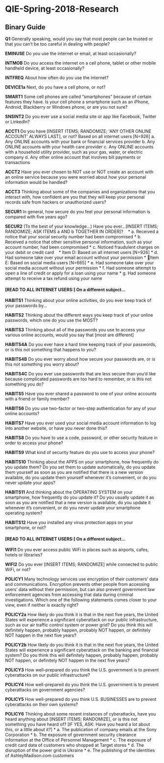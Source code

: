 # QIE-Spring-2018-Research
## Binary Guide
  
  **Q1** Generally speaking, would you say that most people can be trusted or that you can’t be too careful in dealing with people?
  
  **EMINUSE**	Do you use the internet or email, at least occasionally?
  
  **INTMOB**	Do you access the internet on a cell phone, tablet or other mobile handheld device, at least occasionally?

  **INTFREQ**	About how often do you use the internet?
  
  **DEVICE1a**	Next, do you have a cell phone, or not?
  
  **SMART1**	Some cell phones are called “smartphones” because of certain features they have. Is your cell phone a smartphone such as an       iPhone, Android, Blackberry or Windows phone, or are you not sure?
  
  **SNSINT2**	Do you ever use a social media site or app like Facebook, Twitter or LinkedIn?
  
  **ACCT1**	Do you have [INSERT ITEMS; RANDOMIZE; 'ANY OTHER ONLINE ACCOUNT' ALWAYS LAST], or not?
    Based on all internet users [N=926]
    a.	Any ONLINE accounts with your bank or financial services provider
    b.	Any ONLINE accounts with your health care provider
    c.	Any ONLINE accounts with a household utility provider, such as your gas, water, or electric company
    d.	Any other online account that involves bill payments or transactions
    
  **ACCT2**	Have you ever chosen to NOT use or NOT create an account with an online service because you were worried about how your          personal information would be handled?
  
  **ACCT3**	Thinking about some of the companies and organizations that you interact with, how confident are you that they will keep your    personal records safe from hackers or unauthorized users? 
  
  **SECUR1**	In general, how secure do you feel your personal information is compared with five years ago? 
  
  **SECUR2**	(To the best of your knowledge...) Have you ever...[INSERT ITEMS; RANDOMIZE; ASK ITEMS a AND b TOGETHER IN ORDER]?
    * a.	Received a notice that your social security number had been compromised
    * b.	Received a notice that other sensitive personal information, such as your account number, had been compromised
    * c.	Noticed fraudulent charges on your debit or credit card
    * Item D: Based on all internet users [N=926]
    * d. Had someone take over your email account without your permission
    * Item E: Based on social media users [N=665]
    * e.	Had someone take over your social media account without your permission
    * f.	Had someone attempt to open a line of credit or apply for a loan using your name
    * g.	Had someone attempt to receive a tax refund using your name
    
#### [READ TO ALL INTERNET USERS:] On a different subject...

  **HABITS1**	Thinking about your online activities, do you ever keep track of your passwords by...
  
  **HABITS2**	Thinking about the different ways you keep track of your online passwords, which one do you use the MOST? 
  
  **HABITS3**	Thinking about all of the passwords you use to access your various online accounts, would you say that [most are different]
  
  **HABITS4A**	Do you ever have a hard time keeping track of your passwords, or is this not something that happens to you?

  **HABITS4B**	Do you ever worry about how secure your passwords are, or is this not something you worry about?

  **HABITS4C**	Do you ever use passwords that are less secure than you’d like because complicated passwords are too hard to remember, or     is this not something you do?
  
  **HABITS5**	Have you ever shared a password to one of your online accounts with a friend or family member?
  
  **HABITS6**	Do you use two-factor or two-step authentication for any of your online accounts? 
  
  **HABITS7**	Have you ever used your social media account information to log into another website, or have you never done this?

  **HABITS8**	Do you have to use a code, password, or other security feature in order to access your phone?
  
  **HABITS9**	What kind of security feature do you use to access your phone? 
  
  **HABITS10**	Thinking about the APPS on your smartphone, how frequently do you update them? Do you set them to update automatically, do     you update them yourself as soon as you are notified that there is a new version available, do you update them yourself whenever it’s     convenient, or do you never update your apps?
  
  **HABITS11**	And thinking about the OPERATING SYSTEM on your smartphone, how frequently do you update it? Do you usually update it as       soon as you are notified that a new version is available, do you update it whenever it’s convenient, or do you never update your           smartphone operating system?
   
  **HABITS12** Have you installed any virus protection apps on your smartphone, or not?

#### [READ TO ALL INTERNET USERS:] On a different subject...

  **WIFI1**	Do you ever access public WiFi in places such as airports, cafes, hotels or libraries?
  
  **WIFI2**	Do you ever [INSERT ITEMS; RANDOMIZE] while connected to public WiFi, or not?

  **POLICY1**	Many technology services use encryption of their customers’ data and communications. Encryption prevents other people from       accessing users’ data without their permission, but can also prevent government law enforcement agencies from accessing that data         during criminal investigations. Which one of the following statements comes closer to your view, even if neither is exactly right?

  **POLICY2a** How likely do you think it is that in the next five years, the United States will experience a significant cyberattack on      our public infrastructure, such as our air traffic control system or power grid? Do you think this will definitely happen, probably        happen, probably NOT happen, or definitely NOT happen in the next five years?

  **POLICY2b** How likely do you think it is that in the next five years, the United States will experience a significant cyberattack on      the banking and financial system? Do you think this will definitely happen, probably happen, probably NOT happen, or definitely NOT        happen in the next five years?
  
  **POLICY3**	How well-prepared do you think the U.S. government is to prevent cyberattacks on our public infrastructure? 
  
  **POLICY4**	How well-prepared do you think the U.S. government is to prevent cyberattacks on government agencies? 
  
  **POLICY5**	How well-prepared do you think U.S. BUSINESSES are to prevent cyberattacks on their own systems? 
  
  **POLICY6**	Thinking about some recent instances of cyberattacks, have you heard anything about [INSERT ITEMS; RANDOMIZE], or is this       not something you have heard of? [IF YES, ASK: Have you heard a lot about this, or a little about it?]
      * a.	The publication of company emails at the Sony Corporation
      * b.	The exposure of government security clearance information at the Office of Personnel Management
      * c.	The exposure of credit card data of customers who shopped at Target stores
      * d.	The disruption of the power grid in Ukraine
      * e.	The publishing of the identities of AshleyMadison.com customers
